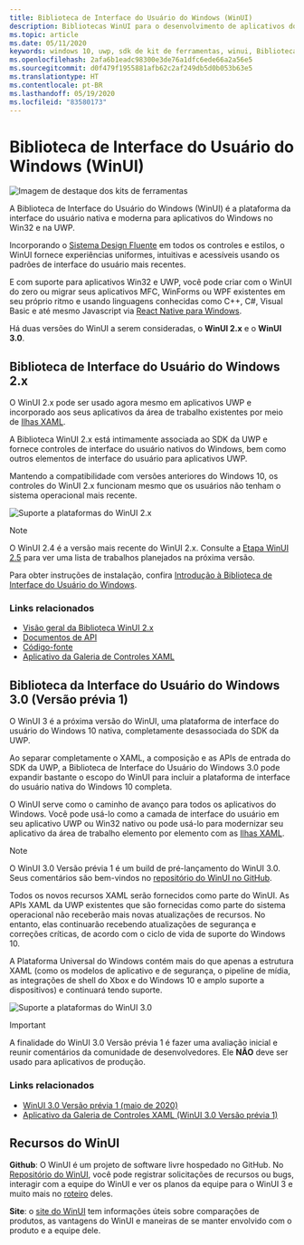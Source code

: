 ```yaml
---
title: Biblioteca de Interface do Usuário do Windows (WinUI)
description: Bibliotecas WinUI para o desenvolvimento de aplicativos do Windows.
ms.topic: article
ms.date: 05/11/2020
keywords: windows 10, uwp, sdk de kit de ferramentas, winui, Biblioteca de Interface do Usuário do Windows
ms.openlocfilehash: 2afa6b1eadc98300e3de76a1dfc6ede66a2a56e5
ms.sourcegitcommit: d0f479f1955881afb62c2af249db5d0b053b63e5
ms.translationtype: HT
ms.contentlocale: pt-BR
ms.lasthandoff: 05/19/2020
ms.locfileid: "83580173"
---
```

# <a name="windows-ui-library-winui"></a>Biblioteca de Interface do Usuário do Windows (WinUI)

![Imagem de destaque dos kits de ferramentas](../images/logo-winui.png)

A Biblioteca de Interface do Usuário do Windows (WinUI) é a plataforma da interface do usuário nativa e moderna para aplicativos do Windows no Win32 e na UWP.

Incorporando o [Sistema Design Fluente](https://www.microsoft.com/design/fluent/#/) em todos os controles e estilos, o WinUI fornece experiências uniformes, intuitivas e acessíveis usando os padrões de interface do usuário mais recentes.

E com suporte para aplicativos Win32 e UWP, você pode criar com o WinUI do zero ou migrar seus aplicativos MFC, WinForms ou WPF existentes em seu próprio ritmo e usando linguagens conhecidas como C++, C#, Visual Basic e até mesmo Javascript via [React Native para Windows](https://microsoft.github.io/react-native-windows/).

Há duas versões do WinUI a serem consideradas, o **WinUI 2.x** e o **WinUI 3.0**.

## <a name="windows-ui-2x-library"></a>Biblioteca de Interface do Usuário do Windows 2.x

O WinUI 2.x pode ser usado agora mesmo em aplicativos UWP e incorporado aos seus aplicativos da área de trabalho existentes por meio de [Ilhas XAML](/windows/apps/desktop/modernize/xaml-islands).

A Biblioteca WinUI 2.x está intimamente associada ao SDK da UWP e fornece controles de interface do usuário nativos do Windows, bem como outros elementos de interface do usuário para aplicativos UWP.

Mantendo a compatibilidade com versões anteriores do Windows 10, os controles do WinUI 2.x funcionam mesmo que os usuários não tenham o sistema operacional mais recente.

![Suporte a plataformas do WinUI 2.x](../images/platforms-winui2.png)

> [!NOTE]
> O WinUI 2.4 é a versão mais recente do WinUI 2.x. Consulte a [Etapa WinUI 2.5](https://github.com/microsoft/microsoft-ui-xaml/milestone/10) para ver uma lista de trabalhos planejados na próxima versão.

Para obter instruções de instalação, confira [Introdução à Biblioteca de Interface do Usuário do Windows](winui2/getting-started.md).

### <a name="related-links"></a>Links relacionados

- [Visão geral da Biblioteca WinUI 2.x](winui2/index.md)
- [Documentos de API](https://docs.microsoft.com/uwp/api/overview/winui/)
- [Código-fonte](https://aka.ms/winui)
- [Aplicativo da Galeria de Controles XAML](https://www.microsoft.com/p/xaml-controls-gallery/9msvh128x2zt)

## <a name="windows-ui-30-library-preview-1"></a>Biblioteca da Interface do Usuário do Windows 3.0 (Versão prévia 1)

O WinUI 3 é a próxima versão do WinUI, uma plataforma de interface do usuário do Windows 10 nativa, completamente desassociada do SDK da UWP.

Ao separar completamente o XAML, a composição e as APIs de entrada do SDK da UWP, a Biblioteca de Interface do Usuário do Windows 3.0 pode expandir bastante o escopo do WinUI para incluir a plataforma de interface do usuário nativa do Windows 10 completa.

O WinUI serve como o caminho de avanço para todos os aplicativos do Windows. Você pode usá-lo como a camada de interface do usuário em seu aplicativo UWP ou Win32 nativo ou pode usá-lo para modernizar seu aplicativo da área de trabalho elemento por elemento com as [Ilhas XAML](https://docs.microsoft.com/windows/apps/desktop/modernize/xaml-islands).
 
> [!NOTE]
> O WinUI 3.0 Versão prévia 1 é um build de pré-lançamento do WinUI 3.0. Seus comentários são bem-vindos no [repositório do WinUI no GitHub](https://github.com/microsoft/microsoft-ui-xaml).

Todos os novos recursos XAML serão fornecidos como parte do WinUI. As APIs XAML da UWP existentes que são fornecidas como parte do sistema operacional não receberão mais novas atualizações de recursos. No entanto, elas continuarão recebendo atualizações de segurança e correções críticas, de acordo com o ciclo de vida de suporte do Windows 10.

A Plataforma Universal do Windows contém mais do que apenas a estrutura XAML (como os modelos de aplicativo e de segurança, o pipeline de mídia, as integrações de shell do Xbox e do Windows 10 e amplo suporte a dispositivos) e continuará tendo suporte.

![Suporte a plataformas do WinUI 3.0](../images/platforms-winui3.png)

> [!Important]
> A finalidade do WinUI 3.0 Versão prévia 1 é fazer uma avaliação inicial e reunir comentários da comunidade de desenvolvedores. Ele **NÃO** deve ser usado para aplicativos de produção.

### <a name="related-links"></a>Links relacionados

- [WinUI 3.0 Versão prévia 1 (maio de 2020)](winui3/index.md)
- [Aplicativo da Galeria de Controles XAML (WinUI 3.0 Versão prévia 1)](https://github.com/microsoft/Xaml-Controls-Gallery/tree/winui3alpha)

## <a name="winui-resources"></a>Recursos do WinUI

**Github**: O WinUI é um projeto de software livre hospedado no GitHub. No [Repositório do WinUI](https://github.com/microsoft/microsoft-ui-xaml), você pode registrar solicitações de recursos ou bugs, interagir com a equipe do WinUI e ver os planos da equipe para o WinUI 3 e muito mais no [roteiro](https://github.com/microsoft/microsoft-ui-xaml/blob/master/docs/roadmap.md) deles.

**Site**: o [site do WinUI](https://aka.ms/winui) tem informações úteis sobre comparações de produtos, as vantagens do WinUI e maneiras de se manter envolvido com o produto e a equipe dele.
